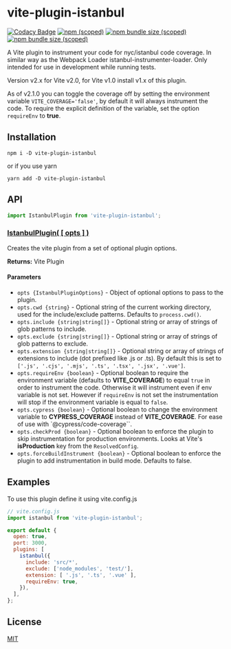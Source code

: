 vite-plugin-istanbul
==========================

[![Codacy Badge](https://app.codacy.com/project/badge/Grade/a0c628b128c044269faefc1da74382f7)](https://www.codacy.com/gh/iFaxity/vite-plugin-istanbul/dashboard?utm_source=github.com&amp;utm_medium=referral&amp;utm_content=iFaxity/vite-plugin-istanbul&amp;utm_campaign=Badge_Grade)
[![npm (scoped)](https://img.shields.io/npm/v/vite-plugin-istanbul?style=for-the-badge&logo=npm)](https://npmjs.org/package/vite-plugin-istanbul)
[![npm bundle size (scoped)](https://img.shields.io/bundlephobia/min/vite-plugin-istanbul?label=Bundle%20size&style=for-the-badge)](https://npmjs.org/package/vite-plugin-istanbul)
[![npm bundle size (scoped)](https://img.shields.io/bundlephobia/minzip/vite-plugin-istanbul?label=Bundle%20size%20%28gzip%29&style=for-the-badge)](https://npmjs.org/package/vite-plugin-istanbul)

A Vite plugin to instrument your code for nyc/istanbul code coverage. In similar way as the Webpack Loader istanbul-instrumenter-loader. Only intended for use in development while running tests.

Version v2.x for Vite v2.0, for Vite v1.0 install v1.x of this plugin.

As of v2.1.0 you can toggle the coverage off by setting the environment variable `VITE_COVERAGE='false'`, by default it will always instrument the code. To require the explicit definition of the variable, set the option `requireEnv` to **true**.

Installation
--------------------------
`npm i -D vite-plugin-istanbul`

or if you use yarn

`yarn add -D vite-plugin-istanbul`

API
--------------------------

```js
import IstanbulPlugin from 'vite-plugin-istanbul';
```

### [IstanbulPlugin( [ opts ] )](#istanbul-plugin)

Creates the vite plugin from a set of optional plugin options.

**Returns:** Vite Plugin

#### Parameters
  * `opts {IstanbulPluginOptions}` - Object of optional options to pass to the plugin.
  * `opts.cwd {string}` - Optional string of the current working directory, used for the include/exclude patterns. Defaults to `process.cwd()`.
  * `opts.include {string|string[]}` - Optional string or array of strings of glob patterns to include.
  * `opts.exclude {string|string[]}` - Optional string or array of strings of glob patterns to exclude.
  * `opts.extension {string|string[]}` - Optional string or array of strings of extensions to include (dot prefixed like .js or .ts). By default this is set to `['.js', '.cjs', '.mjs', '.ts', '.tsx', '.jsx', '.vue']`.
  * `opts.requireEnv {boolean}` - Optional boolean to require the environment variable (defaults to **VITE_COVERAGE**) to equal `true` in order to instrument the code. Otherwise it will instrument even if env variable is not set. However if `requireEnv` is not set the instrumentation will stop if the environment variable is equal to `false`.
  * `opts.cypress {boolean}` - Optional boolean to change the environment variable to **CYPRESS_COVERAGE** instead of **VITE_COVERAGE**. For ease of use with `@cypress/code-coverage``.
  * `opts.checkProd {boolean}` - Optional boolean to enforce the plugin to skip instrumentation for production environments. Looks at Vite's **isProduction** key from the `ResolvedConfig`.
  * `opts.forceBuildInstrument {boolean}` - Optional boolean to enforce the plugin to add instrumentation in build mode. Defaults to false.

Examples
--------------------------

To use this plugin define it using vite.config.js

```js
// vite.config.js
import istanbul from 'vite-plugin-istanbul';

export default {
  open: true,
  port: 3000,
  plugins: [
    istanbul({
      include: 'src/*',
      exclude: ['node_modules', 'test/'],
      extension: [ '.js', '.ts', '.vue' ],
      requireEnv: true,
    }),
  ],
};
```

License
--------------------------

[MIT](./LICENSE)

